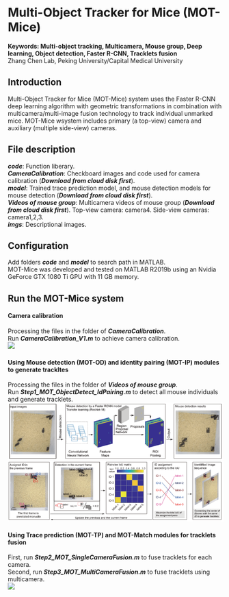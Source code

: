 # Multi-Object Tracker for Mice (MOT-Mice)
**Keywords: Multi-object tracking, Multicamera, Mouse group, Deep learning, Object detection, Faster R-CNN, Tracklets fusion** <br>
Zhang Chen Lab, Peking University/Capital Medical University

## Introduction
Multi-Object Tracker for Mice (MOT-Mice) system uses the Faster R-CNN deep learning algorithm with geometric transformations in combination with multicamera/multi-image fusion technology to track individual unmarked mice.
MOT-Mice wsystem includes primary (a top-view) camera and auxiliary (multiple side-view) cameras.

## File description
***code***: Function liberary.  <br>
***CameraCalibration***: Checkboard images and code used for camera calibration (***Download from cloud disk first***). <br>
***model***: Trained trace prediction model, and mouse detection models for mouse detection (***Download from cloud disk first***). <br>
***Videos of mouse group***: Multicamera videos of mouse group (***Download from cloud disk first***). Top-view camera: camera4. Side-view cameras: camera1,2,3. <br>
***imgs***: Descriptional images.  <br>

## Configuration
Add folders ***code*** and ***model*** to search path in MATLAB.  <br>
MOT-Mice was developed and tested on MATLAB R2019b using an Nvidia GeForce GTX 1080 Ti GPU with 11 GB memory. <br>

## Run the MOT-Mice system
#### Camera calibration
Processing the files in the folder of ***CameraCalibration***. <br>
Run ***CameraCalibration_V1.m*** to achieve camera calibration. <br>
<img src="imgs/CameraCalibration-2.png" height="150px" width="auto"/> 

#### Using Mouse detection (MOT-OD) and identity pairing (MOT-IP) modules to generate trackltes
Processing the files in the folder of ***Videos of mouse group***. <br>
Run ***Step1_MOT_ObjectDetect_IdPairing.m*** to detect all mouse individuals and generate tracklets.  <br>
<img src="imgs/MOT_OD .png" width="600px" height="auto"/>    <br>
<img src="imgs/MOT_IP.png" width="600px" height="auto"/>    <br>

#### Using Trace prediction (MOT-TP) and MOT-Match modules for tracklets fusion
First, run ***Step2_MOT_SingleCameraFusion.m*** to fuse tracklets for each camera.  <br>
Second, run ***Step3_MOT_MultiCameraFusion.m*** to fuse tracklets using multicamera.  <br>
<img src="imgs/trajectories-1.png" width="600px" height="auto"/>    <br>
